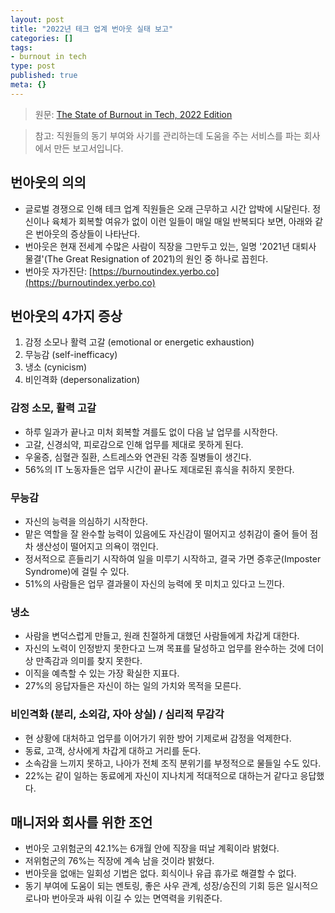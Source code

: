 ```yaml
---
layout: post
title: "2022년 테크 업계 번아웃 실태 보고"
categories: []
tags:
- burnout in tech
type: post
published: true
meta: {}
---
```


> 원문: [The State of Burnout in Tech, 2022 Edition](https://report.yerbo.co)

> 참고: 직원들의 동기 부여와 사기를 관리하는데 도움을 주는 서비스를 파는 회사에서 만든 보고서입니다.

## 번아웃의 의의

- 글로벌 경쟁으로 인해 테크 업계 직원들은 오래 근무하고 시간 압박에 시달린다. 정신이나 육체가 회복할 여유가 없이 이런 일들이 매일 매일 반복되다 보면, 아래와 같은 번아웃의 증상들이 나타난다.
- 번아웃은 현재 전세계 수많은 사람이 직장을 그만두고 있는, 일명 '2021년 대퇴사 물결'(The Great Resignation of 2021)의 원인 중 하나로 꼽힌다.
- 번아웃 자가진단: [https://burnoutindex.yerbo.co](https://burnoutindex.yerbo.co)

## 번아웃의 4가지 증상

1. 감정 소모나 활력 고갈 (emotional or energetic exhaustion)
2. 무능감 (self-inefficacy)
3. 냉소 (cynicism)
4. 비인격화 (depersonalization)

### 감정 소모, 활력 고갈
- 하루 일과가 끝나고 미처 회복할 겨를도 없이 다음 날 업무를 시작한다.
- 고갈, 신경쇠약, 피로감으로 인해 업무를 제대로 못하게 된다.
- 우울증, 심혈관 질환, 스트레스와 연관된 각종 질병들이 생긴다.
- 56%의 IT 노동자들은 업무 시간이 끝나도 제대로된 휴식을 취하지 못한다.

### 무능감
- 자신의 능력을 의심하기 시작한다.
- 맡은 역할을 잘 완수할 능력이 있음에도 자신감이 떨어지고 성취감이 줄어 들어 점차 생산성이 떨어지고 의욕이 꺾인다.
- 정서적으로 흔들리기 시작하여 일을 미루기 시작하고, 결국 가면 증후군(Imposter Syndrome)에 걸릴 수 있다. 
- 51%의 사람들은 업무 결과물이 자신의 능력에 못 미치고 있다고 느낀다.

### 냉소
- 사람을 변덕스럽게 만들고, 원래 친절하게 대했던 사람들에게 차갑게 대한다.
- 자신의 노력이 인정받지 못한다고 느껴 목표를 달성하고 업무를 완수하는 것에 더이상 만족감과 의미를 찾지 못한다.
- 이직을 예측할 수 있는 가장 확실한 지표다.
- 27%의 응답자들은 자신이 하는 일의 가치와 목적을 모른다.

### 비인격화 (분리, 소외감, 자아 상실) / 심리적 무감각
- 현 상황에 대처하고 업무를 이어가기 위한 방어 기제로써 감정을 억제한다.
- 동료, 고객, 상사에게 차갑게 대하고 거리를 둔다.
- 소속감을 느끼지 못하고, 나아가 전체 조직 분위기를 부정적으로 물들일 수도 있다.
- 22%는 같이 일하는 동료에게 자신이 지나치게 적대적으로 대하는거 같다고 응답했다.

## 매니저와 회사를 위한 조언
- 번아웃 고위험군의 42.1%는 6개월 안에 직장을 떠날 계획이라 밝혔다.
- 저위험군의 76%는 직장에 계속 남을 것이라 밝혔다.
- 번아웃을 없애는 일회성 기법은 없다. 회식이나 유급 휴가로 해결할 수 없다.
- 동기 부여에 도움이 되는 멘토링, 좋은 사우 관계, 성장/승진의 기회 등은 일시적으로나마 번아웃과 싸워 이길 수 있는 면역력을 키워준다.
